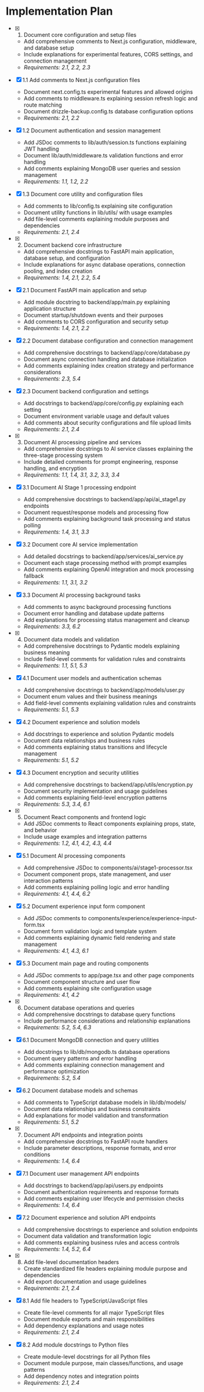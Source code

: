 # Implementation Plan

- [x] 1. Document core configuration and setup files
  - Add comprehensive comments to Next.js configuration, middleware, and database setup
  - Include explanations for experimental features, CORS settings, and connection management
  - _Requirements: 2.1, 2.2, 2.3_

- [x] 1.1 Add comments to Next.js configuration files
  - Document next.config.ts experimental features and allowed origins
  - Add comments to middleware.ts explaining session refresh logic and route matching
  - Document drizzle-backup.config.ts database configuration options
  - _Requirements: 2.1, 2.2_

- [x] 1.2 Document authentication and session management
  - Add JSDoc comments to lib/auth/session.ts functions explaining JWT handling
  - Document lib/auth/middleware.ts validation functions and error handling
  - Add comments explaining MongoDB user queries and session management
  - _Requirements: 1.1, 1.2, 2.2_

- [x] 1.3 Document core utility and configuration files
  - Add comments to lib/config.ts explaining site configuration
  - Document utility functions in lib/utils/ with usage examples
  - Add file-level comments explaining module purposes and dependencies
  - _Requirements: 2.1, 2.4_

- [x] 2. Document backend core infrastructure
  - Add comprehensive docstrings to FastAPI main application, database setup, and configuration
  - Include explanations for async database operations, connection pooling, and index creation
  - _Requirements: 1.4, 2.1, 2.2, 5.4_

- [x] 2.1 Document FastAPI main application and setup
  - Add module docstring to backend/app/main.py explaining application structure
  - Document startup/shutdown events and their purposes
  - Add comments to CORS configuration and security setup
  - _Requirements: 1.4, 2.1, 2.2_

- [x] 2.2 Document database configuration and connection management
  - Add comprehensive docstrings to backend/app/core/database.py
  - Document async connection handling and database initialization
  - Add comments explaining index creation strategy and performance considerations
  - _Requirements: 2.3, 5.4_

- [x] 2.3 Document backend configuration and settings
  - Add docstrings to backend/app/core/config.py explaining each setting
  - Document environment variable usage and default values
  - Add comments about security configurations and file upload limits
  - _Requirements: 2.1, 2.4_

- [x] 3. Document AI processing pipeline and services
  - Add comprehensive docstrings to AI service classes explaining the three-stage processing system
  - Include detailed comments for prompt engineering, response handling, and encryption
  - _Requirements: 1.1, 1.4, 3.1, 3.2, 3.3, 3.4_

- [x] 3.1 Document AI Stage 1 processing endpoint
  - Add comprehensive docstrings to backend/app/api/ai_stage1.py endpoints
  - Document request/response models and processing flow
  - Add comments explaining background task processing and status polling
  - _Requirements: 1.4, 3.1, 3.3_

- [x] 3.2 Document core AI service implementation
  - Add detailed docstrings to backend/app/services/ai_service.py
  - Document each stage processing method with prompt examples
  - Add comments explaining OpenAI integration and mock processing fallback
  - _Requirements: 1.1, 3.1, 3.2_

- [x] 3.3 Document AI processing background tasks
  - Add comments to async background processing functions
  - Document error handling and database update patterns
  - Add explanations for processing status management and cleanup
  - _Requirements: 3.3, 6.2_

- [x] 4. Document data models and validation
  - Add comprehensive docstrings to Pydantic models explaining business meaning
  - Include field-level comments for validation rules and constraints
  - _Requirements: 1.1, 5.1, 5.3_

- [x] 4.1 Document user models and authentication schemas
  - Add comprehensive docstrings to backend/app/models/user.py
  - Document enum values and their business meanings
  - Add field-level comments explaining validation rules and constraints
  - _Requirements: 5.1, 5.3_

- [x] 4.2 Document experience and solution models
  - Add docstrings to experience and solution Pydantic models
  - Document data relationships and business rules
  - Add comments explaining status transitions and lifecycle management
  - _Requirements: 5.1, 5.2_

- [x] 4.3 Document encryption and security utilities
  - Add comprehensive docstrings to backend/app/utils/encryption.py
  - Document security implementation and usage guidelines
  - Add comments explaining field-level encryption patterns
  - _Requirements: 5.3, 3.4, 6.1_

- [x] 5. Document React components and frontend logic
  - Add JSDoc comments to React components explaining props, state, and behavior
  - Include usage examples and integration patterns
  - _Requirements: 1.2, 4.1, 4.2, 4.3, 4.4_

- [x] 5.1 Document AI processing components
  - Add comprehensive JSDoc to components/ai/stage1-processor.tsx
  - Document component props, state management, and user interaction patterns
  - Add comments explaining polling logic and error handling
  - _Requirements: 4.1, 4.4, 6.2_

- [x] 5.2 Document experience input form component
  - Add JSDoc comments to components/experience/experience-input-form.tsx
  - Document form validation logic and template system
  - Add comments explaining dynamic field rendering and state management
  - _Requirements: 4.1, 4.3, 6.1_

- [x] 5.3 Document main page and routing components
  - Add JSDoc comments to app/page.tsx and other page components
  - Document component structure and user flow
  - Add comments explaining site configuration usage
  - _Requirements: 4.1, 4.2_

- [x] 6. Document database operations and queries
  - Add comprehensive docstrings to database query functions
  - Include performance considerations and relationship explanations
  - _Requirements: 5.2, 5.4, 6.3_

- [x] 6.1 Document MongoDB connection and query utilities
  - Add docstrings to lib/db/mongodb.ts database operations
  - Document query patterns and error handling
  - Add comments explaining connection management and performance optimization
  - _Requirements: 5.2, 5.4_

- [x] 6.2 Document database models and schemas
  - Add comments to TypeScript database models in lib/db/models/
  - Document data relationships and business constraints
  - Add explanations for model validation and transformation
  - _Requirements: 5.1, 5.2_

- [x] 7. Document API endpoints and integration points
  - Add comprehensive docstrings to FastAPI route handlers
  - Include parameter descriptions, response formats, and error conditions
  - _Requirements: 1.4, 6.4_

- [x] 7.1 Document user management API endpoints
  - Add docstrings to backend/app/api/users.py endpoints
  - Document authentication requirements and response formats
  - Add comments explaining user lifecycle and permission checks
  - _Requirements: 1.4, 6.4_

- [x] 7.2 Document experience and solution API endpoints
  - Add comprehensive docstrings to experience and solution endpoints
  - Document data validation and transformation logic
  - Add comments explaining business rules and access controls
  - _Requirements: 1.4, 5.2, 6.4_

- [x] 8. Add file-level documentation headers
  - Create standardized file headers explaining module purpose and dependencies
  - Add export documentation and usage guidelines
  - _Requirements: 2.1, 2.4_

- [x] 8.1 Add file headers to TypeScript/JavaScript files
  - Create file-level comments for all major TypeScript files
  - Document module exports and main responsibilities
  - Add dependency explanations and usage notes
  - _Requirements: 2.1, 2.4_

- [x] 8.2 Add module docstrings to Python files
  - Create module-level docstrings for all Python files
  - Document module purpose, main classes/functions, and usage patterns
  - Add dependency notes and integration points
  - _Requirements: 2.1, 2.4_

